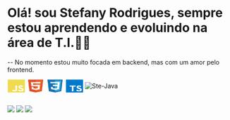 # Olá! sou Stefany Rodrigues, sempre estou aprendendo e evoluindo na área de T.I.👩‍💻

 -- No momento estou muito focada em backend, mas com um amor pelo frontend.
 

  <div>
       <img align="center" alt="Ste-Js" height="30" width="40" src="https://raw.githubusercontent.com/devicons/devicon/master/icons/javascript/javascript-plain.svg">
      <img align="center" alt="Ste-HTML" height="30" width="40" src="https://raw.githubusercontent.com/devicons/devicon/master/icons/html5/html5-original.svg">
      <img align="center" alt="Ste-CSS" height="30" width="40" src="https://raw.githubusercontent.com/devicons/devicon/master/icons/css3/css3-original.svg">
      <img align="center" alt="Ste-Ts" height="30" width="40" src="https://raw.githubusercontent.com/devicons/devicon/master/icons/typescript/typescript-plain.svg">
      <img align="center" alt="Ste-Java" height="32" width="40" " src="https://github.com/stef4ny/Stefanyprofile/assets/132313469/6e47ad4d-7a97-40c2-9dec-9729c2d2799d">
  </div>

  ##
  
  <div>
      <a href="https://instagram.com/sttefany0" target="_blank"><img src="https://img.shields.io/badge/-Instagram-%23E4405F?style=for-the-badge&logo=instagram&logoColor=white" target="_blank"></a>
       <a href="https://www.linkedin.com/in/stefany-rodrigues-90301b2b8/" target="_blank"><img src="https://img.shields.io/badge/-LinkedIn-%230077B5?style=for-the-badge&logo=linkedin&logoColor=white" target="_blank"></a> 
        <a href="https://judge.beecrowd.com/pt/profile/843065" target="_blank"><img src="https://img.shields.io/badge/-Beecrowd-%230077B5?style=for-the-badge&logo=Beecroowd&logoColor="pink" target="_blank"></a> 
      
    
  </div>

  
